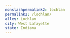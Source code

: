 ```yaml
---
﻿nonslashpermalink2: lochlan
permalink2: /lochlan/
alley: Lochlan
city: West Lafayette
state: Indiana
---
```

